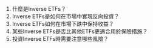 

1. 什麼是Inverse ETFs？ 
2. Inverse ETFs是如何在市場中實現反向投資？ 
3. Inverse ETFs如何在市場下跌中保持收益？ 
4. 某些Inverse ETFs是否比其他ETFs更適合用於保險措施？ 
5. 投資Inverse ETFs時需要注意哪些風險？